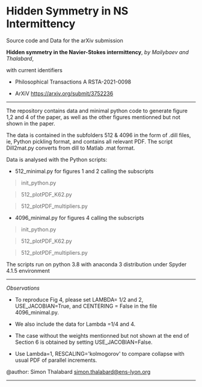 # Hidden Symmetry in NS Intermittency
Source code and Data for the  arXiv submission 

**Hidden symmetry in the Navier-Stokes intermittency**,
*by Mailybaev and Thalabard*,

with current identifiers

- Philosophical Transactions A RSTA-2021-0098
    
- ArXiV https://arxiv.org/submit/3752236
***


The repository contains data and minimal python code to 
generate figure 1,2 and 4 of the paper, as well as the other figures mentionned but not shown in the paper.

The data is contained in the subfolders 
512 & 4096 in the form of .dill files, ie, Python pickling format, and contains all relevant PDF.
The script Dill2mat.py  converts from dill to Matlab .mat format.

Data is analysed with the Python scripts:

- 512_minimal.py for figures 1 and 2
calling the subscripts

> init_python.py

> 512_plotPDF_K62.py

> 512_plotPDF_multipliers.py

- 4096_minimal.py for figures 4
calling the subscripts

>  init_python.py

> 512_plotPDF_K62.py

> 512_plotPDF_multipliers.py

The scripts  run on python 3.8 with anaconda 3 distribution under Spyder 4.1.5 environment


***
*Observations* 

- To reproduce Fig 4, please set LAMBDA= 1/2 and  2, USE_JACOBIAN=True, and  CENTERING = False in the file 4096_minimal.py.

- We also include the data for Lambda =1/4 and 4.

- The case without the weights mentionned but not shown at the end of Section 6 is obtained by setting USE_JACOBIAN=False.

- Use Lambda=1, RESCALING='kolmogorov' to compare collapse with usual PDF of parallel increments.

@author: Simon Thalabard simon.thalabard@ens-lyon.org
***

